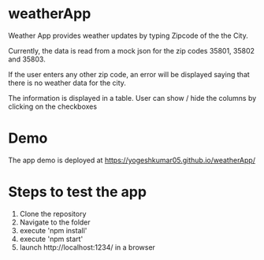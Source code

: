 # weatherApp
Weather App provides weather updates by typing Zipcode of the the City.

Currently, the data is read from a mock json for the zip codes 35801, 35802 and 35803.

If the user enters any other zip code, an error will be displayed saying that there is no weather data for the city.

The information is displayed in a table. User can show / hide the columns by clicking on the checkboxes

# Demo
The app demo is deployed at https://yogeshkumar05.github.io/weatherApp/

# Steps to test the app
1. Clone the repository
2. Navigate to the folder
3. execute 'npm install'
4. execute 'npm start'
5. launch http://localhost:1234/ in a browser

